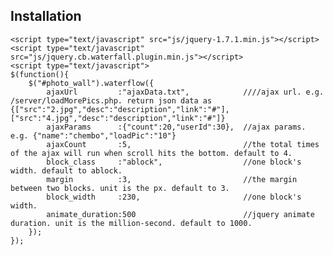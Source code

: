 ## Installation

	<script type="text/javascript" src="js/jquery-1.7.1.min.js"></script>
	<script type="text/javascript" src="js/jquery.cb.waterfall.plugin.min.js"></script>
	<script type="text/javascript">
	$(function(){
		$("#photo_wall").waterflow({
			ajaxUrl			:"ajaxData.txt",			////ajax url. e.g. /server/loadMorePics.php. return json data as {["src":"2.jpg","desc":"description","link":"#"],["src":"4.jpg","desc":"description","link":"#"]}	
			ajaxParams		:{"count":20,"userId":30},	//ajax params. e.g. {"name":"chembo","loadPic":"10"}
			ajaxCount		:5,							//the total times of the ajax will run when scroll hits the bottom. default to 4.
			block_class		:"ablock",					//one block's width. default to ablock.
			margin			:3,							//the margin between two blocks. unit is the px. default to 3.
			block_width		:230,						//one block's width.
			animate_duration:500						//jquery animate duration. unit is the million-second. default to 1000.
		});
	});
